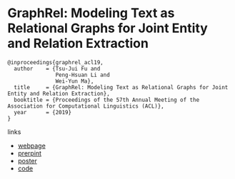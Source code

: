 # GraphRel: Modeling Text as Relational Graphs for Joint Entity and Relation Extraction

```
@inproceedings{graphrel_acl19,
  author    = {Tsu-Jui Fu and
               Peng-Hsuan Li and
               Wei-Yun Ma},
  title     = {GraphRel: Modeling Text as Relational Graphs for Joint Entity and Relation Extraction},
  booktitle = {Proceedings of the 57th Annual Meeting of the Association for Computational Linguistics (ACL)},
  year      = {2019}
}
```

links
- [webpage](https://tsujuifu.github.io/projs/acl19_graph-rel.html)
- [prerpint](https://tsujuifu.github.io/pubs/acl19_graph-rel.pdf)
- [poster](https://tsujuifu.github.io/projs/acl19_graph-rel/poster.png)
- [code](https://github.com/tsujuifu/pytorch_graph-rel)
